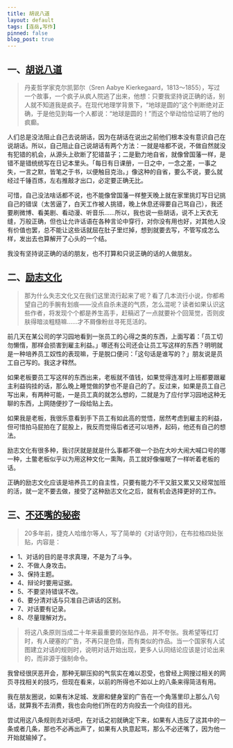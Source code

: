```yaml
---
title: 胡说八道
layout: default
tags: [连岳,写作]
pinned: false
blog_post: true
---
```




## 一、[胡说八道](http://www.psychologies.com.cn/column/lianyue/talkwaffle)

>丹麦哲学家克尔凯郭尔（Sren Aabye Kierkegaard，1813～1855），写过一个故事，一个疯子从疯人院逃了出来，他想：只要我坚持说正确的话，别人就不知道我是疯子。在现代地理学背景下，“地球是圆的”这个判断绝对正确，于是他见到每一个人都说：“地球是圆的！”而这个举动恰恰证明了他的疯癫。

人们总是没法阻止自己去说胡话，因为在胡话在说出之前他们根本没有意识自己在说胡话。所以，自己阻止自己说胡话有两个方法：一就是啥都不说，不做自然就没有犯错的机会，从源头上砍断了犯错苗子；二是勤力地自省，就像曾国藩一样，是错不是错统统写在日记本里头。「每日有日课册，一日之中，一念之差，一事之失，一言之默，皆笔之于书，以便触目克治。」像这种的自省，要么不说，要么就经过千锤百炼，左右推敲才出口，必定要正确无比。

可惜，自己没法啥话都不说，也不能像曾国藩一样整天晚上就在家里挑灯写日记挑自己的错误（太苦逼了，白天工作被人挑错，晚上休息还得要自己骂自己），我还要刷微博、看美剧、看动漫、听音乐……所以，我也说一些胡话，说不上天衣无缝，万般正确，但也让允许话语在各种言论中穿行，对你没有用也好，对其他人没有价值也罢，总不能让这些话就屈在肚子里烂掉，想到就要去写，不管写成怎么样，发出去也算解开了心头的一个结。

我没有坚持说正确的话的朋友，也不打算和只说正确的话的人做朋友。
 
## 二、[励志文化](http://www.psychologies.com.cn/column/lianyue/encouragement)

>那为什么失志文化又在我们这里流行起来了呢？看了几本流行小说，你都希望自己的手腕有划痕——没点自杀未遂的气质，怎么混呢？读者如果认识这些作者，将发现个个都是养生高手，赶稿迟了一点就要补个回笼觉，否则皮肤得暗淡粗糙嘛……才不屑像粉丝寻死觅活的。

前几天在某公司的学习园地看到一张员工的心得之类的东西，上面写着：「员工切勿懒惰，那样会损害到雇主利益。」哪还有公司还会让员工写这样的东西？明明就是一种培养员工奴性的表现嘛，于是脱口便问：「这句话是谁写的？」朋友说是员工自己写的。我这才释然。

如果老板要员工写这样的东西出来，老板就不值钱，如果觉得连准时上班都要跟雇主利益钩挂的话，那么晚上睡觉做的梦也不是自己的了。反过来，如果是员工自己写出来，有两种可能，一是员工真的就怎么想的，二就是为了应付学习园地这种无聊的东西，上网随便抄了一段给贴上去。

如果我是老板，我很乐意看到手下员工有如此高的觉悟，居然考虑到雇主的利益，但可惜拍马屁拍在了屁股上，我反而觉得后者还可以培养，起码，他还有自己的想法。

励志文化有很多种，我讨厌就是就是什么事都不做一个劲在大吵大闹大喊口号的哪一种，土鳖老板似乎以为用这种文化一熏陶，员工就好像催眠了一样听着老板的话。

正确的励志文化应该是培养员工的自主性，只要有能力不干又脏又累又又经常加班的活，就一定不要去做，接受了这种励志文化之后，就有机会选择更好的工作。


## 三、[不还嘴的秘密](http://www.douban.com/note/67269560/)


>20多年前，捷克人哈维尔等人，写了简单的《对话守则》，在布拉格四处张贴，内容是：

- 1、对话的目的是寻求真理，不是为了斗争。
- 2、不做人身攻击。
- 3、保持主题。
- 4、辩论时要用证据。
- 5、不要坚持错误不改。
- 6、要分清对话与只准自己讲话的区别。
- 7、对话要有记录。
- 8、尽量理解对方。

>将这八条原则当成二十年来最重要的张贴作品，并不夸张。我希望等红灯时，有人硬塞的广告，不再只是色情，而有类似的作品。当一个国家有人试图建立对话的规则时，说明对话开始出现，更多人认同结论应该是讨论出来的，而非源于强制命令。

我曾经很厌恶开会，那种无聊压抑的气氛实在难以忍受，也曾经上网搜过相关的网页寻找相关的技巧，但现在看来，以前的所得也不如以上的八条来得简洁有用。

我在朋友圈说，如果有沐足城、发廊和健身室的广告在一个角落里印上那么八句话，就算我不去消费，我也会向他们所在的方向投去一个向往的目光。

尝试用这八条规则去对话吧，在对话之初就确定下来，如果有人违反了这其中的一条或者几条，那也不必再出声了，如果有人执意起骂，那么不必还嘴了，因为他一开始就输掉了。













